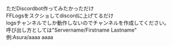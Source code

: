 ただDiscordbot作ってみたかっただけ<br>
FFLogsをスクショしてdiscordに上げてるだけ<br>
logsチャンネルでしか動作しないのでチャンネルを作成してください。<br>
呼び出し方としては"Servername/Firstname Lastname"<br>
例:Asura/aaaa aaaa
